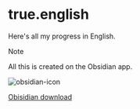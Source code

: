# true.english
Here's all my progress in English. 


> [!NOTE]
> All this is created on the Obsidian app.


![obsidian-icon](https://github.com/fabricinn/true.english/assets/118623999/1c8c9f17-4133-42c3-a88a-62be36a1a4f3)

<a href="https://obsidian.md/download" target="_blank">Obisidian download</a>
